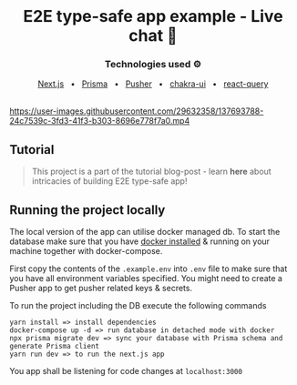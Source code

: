 <br />

<div align="center">
  <h1>E2E type-safe app example - Live chat 💬</h1>
  <p><h3 align="center">Technologies used ⚙️</h3></p>
  <a href="https://nextjs.org/">Next.js</a>
  <span>&nbsp;&nbsp;•&nbsp;&nbsp;</span>
  <a href="https://www.prisma.io/">Prisma</a>
  <span>&nbsp;&nbsp;•&nbsp;&nbsp;</span>
  <a href="https://pusher.com/">Pusher</a>
  <span>&nbsp;&nbsp;•&nbsp;&nbsp;</span>
  <a href="https://chakra-ui.com/">chakra-ui</a>
  <span>&nbsp;&nbsp;•&nbsp;&nbsp;</span>
  <a href="https://react-query.tanstack.com/">react-query</a>
</div>

<br />

https://user-images.githubusercontent.com/29632358/137693788-24c7539c-3fd3-41f3-b303-8696e778f7a0.mp4


## Tutorial

> This project is a part of the tutorial blog-post - learn **here** about intricacies of building E2E type-safe app!

## Running the project locally 

The local version of the app can utilise docker managed db. To start the database make sure that you have [docker installed](https://www.docker.com/products/docker-desktop) & running on your machine together with docker-compose. 

First copy the contents of the `.example.env` into `.env` file to make sure that you have all environment variables specified. You might need to create a Pusher app to get pusher related keys & secrets.

To run the project including the DB execute the following commands

```console
yarn install => install dependencies 
docker-compose up -d => run database in detached mode with docker
npx prisma migrate dev => sync your database with Prisma schema and generate Prisma client
yarn run dev => to run the next.js app
```

You app shall be listening for code changes at `localhost:3000`
